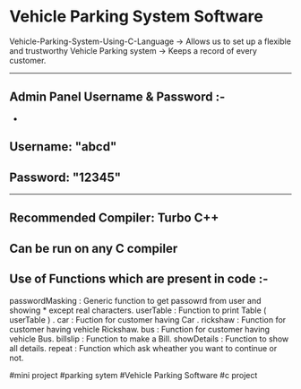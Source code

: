 # Vehicle Parking System Software

Vehicle-Parking-System-Using-C-Language
-> Allows us to set up a flexible and trustworthy Vehicle Parking system
-> Keeps a record of every customer.

-----------------------------------------------------------
Admin Panel Username & Password :-
----------------------------------------------------------
-
Username: "abcd" 
-
Password: "12345"
-
----------------------------------------------------------

Recommended Compiler: Turbo C++
-
Can be run on any C compiler
-


Use of Functions which are present in code :-
-

passwordMasking  :  Generic function to get passowrd from user and showing * except real characters.
userTable        :  Function to print Table ( userTable ) .
car              :  Fuction for customer having Car .
rickshaw         :  Function for customer having vehicle Rickshaw. 
bus              :  Function for customer having vehicle Bus.
billslip         :  Function to make a Bill.
showDetails      :  Function to show all details. 
repeat           :  Function which ask wheather you want to continue or not.



#mini project   #parking sytem   #Vehicle Parking Software   #c project
